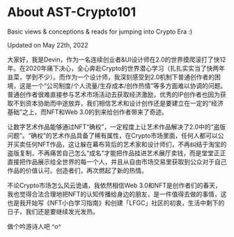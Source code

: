 # About AST-Crypto101
Basic views &amp; conceptions &amp; reads for jumping into Crypto Era :)

Updated on May 22th, 2022

大家好，我是Devin，作为一名连续创业者&UI设计师在2.0的世界摸爬滚打了快12年。在2020年痛下决心，全心奔赴Crypto的世界潜心学习（扎扎实实当了快两年韭菜，学到不少）。而作为一个设计师，我深刻感受到2.0机制下普通创作者的困境，这是一个“公司制度/个人流量/生存成本/创作热情”等多方面难以协调的问题。普通创作者很难直接参与艺术市场活动去获取经济激励，优秀的IP创作者也因为获取不到资本协助而中途放弃，我们相信艺术和设计创作还是要建立在一定的“经济基础”之上，而NFT和Web 3.0的到来给创作者带来了奇迹。

让数字艺术作品能够通过NFT“确权”，一定程度上让艺术作品解决了2.0中的“盗版问题”。“确权”的艺术作品具备了稀有属性，在Crypto市场里面，任何人都可以公开买卖任何NFT作品，这让躲在幕布背后的艺术家和设计师们，不再纠结于淘宝的盗版复制，不再痛苦自己怎么“成名”才能把作品挂进艺术展厅卖钱，而是堂堂正正直接把作品展示给全世界的每一个人，并且从自由市场交易里获取到公众对于自己作品的价值认可。创造者们，再次燃起了新的热情。

不论Crypto市场怎么风云诡谲，我依然相信Web 3.0和NFT是创作者们的春天，我也觉得合法合理地把NFT的认知传播给身边的朋友，是一件值得去做的事情，这也是我开始写《NFT小白学习指南》和创建「LFGC」社区的初衷，生活中剩下的日子，我们还是要继续发光发热。

做个吟游诗人吧 ^o^


